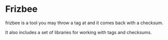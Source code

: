 # Frizbee

frizbee is a tool you may throw a tag at and it comes back with a checksum.

It also includes a set of libraries for working with tags and checksums.
